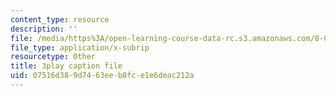 ```yaml
---
content_type: resource
description: ''
file: /media/https%3A/open-learning-course-data-rc.s3.amazonaws.com/8-05-quantum-physics-ii-fall-2013/07516d389d7463eeb8fce1e6deac212a_QI13S04w8dM.srt
file_type: application/x-subrip
resourcetype: Other
title: 3play caption file
uid: 07516d38-9d74-63ee-b8fc-e1e6deac212a
---
```

